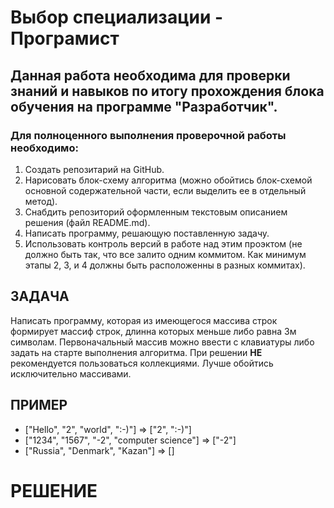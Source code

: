 # **Выбор специализации - Програмист**
## Данная работа необходима для проверки знаний и навыков по итогу прохождения блока обучения на программе "Разработчик".

### Для полноценного выполнения проверочной работы необходимо:
1. Создать репозитарий на GitHub.
2. Нарисовать блок-схему алгоритма (можно обойтись блок-схемой основной содержательной части, если выделить ее в отдельный метод).
3. Снабдить репозиторий оформленным текстовым описанием решения (файл README.md).
4. Написать программу, решающую поставленную задачу.
5. Использовать контроль версий в работе над этим проэктом (не должно быть так, что все залито одним коммитом. Как минимум этапы 2, 3, и 4 должны быть расположенны в разных коммитах).

## ЗАДАЧА
Написать программу, которая из имеющегося массива строк формирует массиф строк, длинна которых меньше либо равна 3м символам. Первоначальный массив можно ввести с клавиатуры либо задать на старте выполнения алгоритма. При решении **НЕ** рекомендуется пользоваться коллекциями. Лучше обойтись исключительно массивами.

## ПРИМЕР
* ["Hello", "2", "world", ":-)"] => ["2", ":-)"]
* ["1234", "1567", "-2", "computer science"] => ["-2"]
* ["Russia", "Denmark", "Kazan"] => []

# РЕШЕНИЕ
